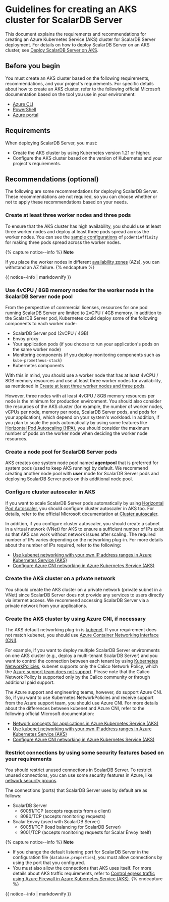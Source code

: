 # Guidelines for creating an AKS cluster for ScalarDB Server

This document explains the requirements and recommendations for creating an Azure Kubernetes Service (AKS) cluster for ScalarDB Server deployment. For details on how to deploy ScalarDB Server on an AKS cluster, see [Deploy ScalarDB Server on AKS](ManualDeploymentGuideScalarDBServerOnAKS.md).

## Before you begin

You must create an AKS cluster based on the following requirements, recommendations, and your project's requirements. For specific details about how to create an AKS cluster, refer to the following official Microsoft documentation based on the tool you use in your environment:

* [Azure CLI](https://learn.microsoft.com/en-us/azure/aks/learn/quick-kubernetes-deploy-cli)
* [PowerShell](https://learn.microsoft.com/en-us/azure/aks/learn/quick-kubernetes-deploy-powershell)
* [Azure portal](https://learn.microsoft.com/en-us/azure/aks/learn/quick-kubernetes-deploy-portal)

## Requirements

When deploying ScalarDB Server, you must:

* Create the AKS cluster by using Kubernetes version 1.21 or higher.
* Configure the AKS cluster based on the version of Kubernetes and your project's requirements.

## Recommendations (optional)

The following are some recommendations for deploying ScalarDB Server. These recommendations are not required, so you can choose whether or not to apply these recommendations based on your needs.

### Create at least three worker nodes and three pods

To ensure that the AKS cluster has high availability, you should use at least three worker nodes and deploy at least three pods spread across the worker nodes. You can see the [sample configurations](https://github.com/scalar-labs/scalar-kubernetes/blob/master/conf/scalardb-custom-values.yaml) of `podAntiAffinity` for making three pods spread across the worker nodes.

{% capture notice--info %}
**Note**

If you place the worker nodes in different [availability zones](https://learn.microsoft.com/en-us/azure/availability-zones/az-overview) (AZs), you can withstand an AZ failure.
{% endcapture %}

<div class="notice--info">{{ notice--info | markdownify }}</div>

### Use 4vCPU / 8GB memory nodes for the worker node in the ScalarDB Server node pool

From the perspective of commercial licenses, resources for one pod running ScalarDB Server are limited to 2vCPU / 4GB memory. In addition to the ScalarDB Server pod, Kubernetes could deploy some of the following components to each worker node:

* ScalarDB Server pod (2vCPU / 4GB)
* Envoy proxy
* Your application pods (if you choose to run your application's pods on the same worker node)
* Monitoring components (if you deploy monitoring components such as `kube-prometheus-stack`)
* Kubernetes components

With this in mind, you should use a worker node that has at least 4vCPU / 8GB memory resources and use at least three worker nodes for availability, as mentioned in [Create at least three worker nodes and three pods](#create-at-least-three-worker-nodes-and-three-pods).

However, three nodes with at least 4vCPU / 8GB memory resources per node is the minimum for production environment. You should also consider the resources of the AKS cluster (for example, the number of worker nodes, vCPUs per node, memory per node, ScalarDB Server pods, and pods for your application), which depend on your system's workload. In addition, if you plan to scale the pods automatically by using some features like [Horizontal Pod Autoscaling (HPA)](https://kubernetes.io/docs/tasks/run-application/horizontal-pod-autoscale/), you should consider the maximum number of pods on the worker node when deciding the worker node resources.

### Create a node pool for ScalarDB Server pods

AKS creates one system node pool named **agentpool** that is preferred for system pods (used to keep AKS running) by default. We recommend creating another node pool with **user** mode for ScalarDB Server pods and deploying ScalarDB Server pods on this additional node pool.

### Configure cluster autoscaler in AKS

If you want to scale ScalarDB Server pods automatically by using [Horizontal Pod Autoscaler](https://learn.microsoft.com/en-us/azure/aks/concepts-scale#horizontal-pod-autoscaler), you should configure cluster autoscaler in AKS too. For details, refer to the official Microsoft documentation at [Cluster autoscaler](https://learn.microsoft.com/en-us/azure/aks/concepts-scale#cluster-autoscaler).

In addition, if you configure cluster autoscaler, you should create a subnet in a virtual network (VNet) for AKS to ensure a sufficient number of IPs exist so that AKS can work without network issues after scaling. The required number of IPs varies depending on the networking plug-in. For more details about the number of IPs required, refer to the following:

* [Use kubenet networking with your own IP address ranges in Azure Kubernetes Service (AKS)](https://learn.microsoft.com/en-us/azure/aks/configure-kubenet)
* [Configure Azure CNI networking in Azure Kubernetes Service (AKS)](https://learn.microsoft.com/en-us/azure/aks/configure-azure-cni)

### Create the AKS cluster on a private network

You should create the AKS cluster on a private network (private subnet in a VNet) since ScalarDB Server does not provide any services to users directly via internet access. We recommend accessing ScalarDB Server via a private network from your applications.

### Create the AKS cluster by using Azure CNI, if necessary

The AKS default networking plug-in is [kubenet](https://learn.microsoft.com/en-us/azure/aks/configure-kubenet). If your requirement does not match kubenet, you should use [Azure Container Networking Interface (CNI)](https://learn.microsoft.com/en-us/azure/aks/configure-azure-cni).

For example, if you want to deploy multiple ScalarDB Server environments on one AKS cluster (e.g., deploy a multi-tenant ScalarDB Server) and you want to control the connection between each tenant by using [Kubernetes NetworkPolicies](https://kubernetes.io/docs/concepts/services-networking/network-policies/), kubenet supports only the Calico Network Policy, which the [Azure support team does not support](https://learn.microsoft.com/en-us/azure/aks/use-network-policies#differences-between-azure-network-policy-manager-and-calico-network-policy-and-their-capabilities). Please note that the Calico Network Policy is supported only by the Calico community or through additional paid support.

The Azure support and engineering teams, however, do support Azure CNI. So, if you want to use Kubernetes NetworkPolicies and receive support from the Azure support team, you should use Azure CNI. For more details about the differences between kubenet and Azure CNI, refer to the following official Microsoft documentation:

* [Network concepts for applications in Azure Kubernetes Service (AKS)](https://learn.microsoft.com/en-us/azure/aks/concepts-network)
* [Use kubenet networking with your own IP address ranges in Azure Kubernetes Service (AKS)](https://learn.microsoft.com/en-us/azure/aks/configure-kubenet)
* [Configure Azure CNI networking in Azure Kubernetes Service (AKS)](https://learn.microsoft.com/en-us/azure/aks/configure-azure-cni)

### Restrict connections by using some security features based on your requirements

You should restrict unused connections in ScalarDB Server. To restrict unused connections, you can use some security features in Azure, like [network security groups](https://learn.microsoft.com/en-us/azure/virtual-network/network-security-groups-overview).

The connections (ports) that ScalarDB Server uses by default are as follows:

* ScalarDB Server
    * 60051/TCP (accepts requests from a client)
    * 8080/TCP (accepts monitoring requests)
* Scalar Envoy (used with ScalarDB Server)
    * 60051/TCP (load balancing for ScalarDB Server)
    * 9001/TCP (accepts monitoring requests for Scalar Envoy itself)

{% capture notice--info %}
**Note**

- If you change the default listening port for ScalarDB Server in the configuration file (`database.properties`), you must allow connections by using the port that you configured.
- You must also allow the connections that AKS uses itself. For more details about AKS traffic requirements, refer to [Control egress traffic using Azure Firewall in Azure Kubernetes Service (AKS)](https://learn.microsoft.com/en-us/azure/aks/limit-egress-traffic).
{% endcapture %}

<div class="notice--info">{{ notice--info | markdownify }}</div>

